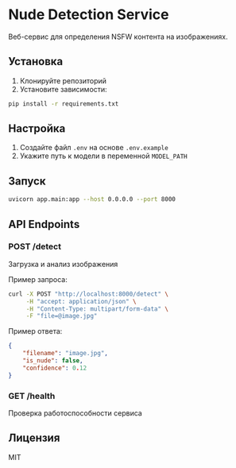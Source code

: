 # Nude Detection Service

Веб-сервис для определения NSFW контента на изображениях.

## Установка

1. Клонируйте репозиторий
2. Установите зависимости:
```bash
pip install -r requirements.txt
```

## Настройка

1. Создайте файл `.env` на основе `.env.example`
2. Укажите путь к модели в переменной `MODEL_PATH`

## Запуск

```bash
uvicorn app.main:app --host 0.0.0.0 --port 8000
```

## API Endpoints

### POST /detect
Загрузка и анализ изображения

Пример запроса:
```bash
curl -X POST "http://localhost:8000/detect" \
     -H "accept: application/json" \
     -H "Content-Type: multipart/form-data" \
     -F "file=@image.jpg"
```

Пример ответа:
```json
{
    "filename": "image.jpg",
    "is_nude": false,
    "confidence": 0.12
}
```

### GET /health
Проверка работоспособности сервиса

## Лицензия

MIT 